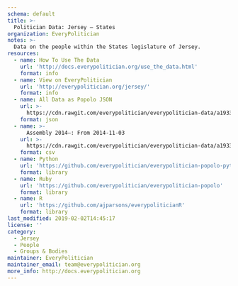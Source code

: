 ```yaml
---
schema: default
title: >-
  Politician Data: Jersey — States
organization: EveryPolitician
notes: >-
  Data on the people within the States legislature of Jersey.
resources:
  - name: How To Use The Data
    url: 'http://docs.everypolitician.org/use_the_data.html'
    format: info
  - name: View on EveryPolitician
    url: 'http://everypolitician.org/jersey/'
    format: info
  - name: All Data as Popolo JSON
    url: >-
      https://cdn.rawgit.com/everypolitician/everypolitician-data/a193372c71ecea6d3ab10cc84a682548e96ba1a8/data/Jersey/States/ep-popolo-v1.0.json
    format: json
  - name: >-
      Assembly 2014–: From 2014-11-03
    url: >-
      https://cdn.rawgit.com/everypolitician/everypolitician-data/a193372c71ecea6d3ab10cc84a682548e96ba1a8/data/Jersey/States/term-2011.csv
    format: csv
  - name: Python
    url: 'https://github.com/everypolitician/everypolitician-popolo-python'
    format: library
  - name: Ruby
    url: 'https://github.com/everypolitician/everypolitician-popolo'
    format: library
  - name: R
    url: 'https://github.com/ajparsons/everypoliticianR'
    format: library
last_modified: 2019-02-02T14:45:17
license: ''
category:
  - Jersey
  - People
  - Groups & Bodies
maintainer: EveryPolitician
maintainer_email: team@everypolitician.org
more_info: http://docs.everypolitician.org
---
```

